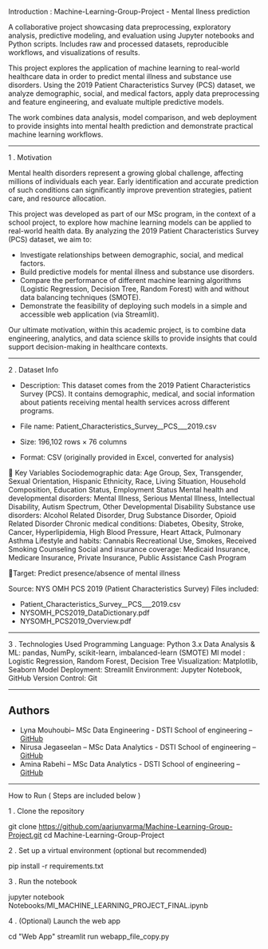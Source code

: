 Introduction : Machine-Learning-Group-Project - Mental Ilness prediction

A collaborative project showcasing data preprocessing, exploratory analysis, predictive modeling, and evaluation using Jupyter notebooks and Python scripts. Includes raw and processed datasets, reproducible workflows, and visualizations of results.

This project explores the application of machine learning to real-world healthcare data in order to predict mental illness and substance use disorders. Using the 2019 Patient Characteristics Survey (PCS) dataset, we analyze demographic, social, and medical factors, apply data preprocessing and feature engineering, and evaluate multiple predictive models. 

The work combines data analysis, model comparison, and web deployment to provide insights into mental health prediction and demonstrate practical machine learning workflows.

------------------------------------------------------------------------------------------------------------------------------------------------------------------------------------------------------------------------------------------------------------------------------------------------------------------------------------------------------------------------------------------------------------------------------------------------

1 . Motivation

Mental health disorders represent a growing global challenge, affecting millions of individuals each year. Early identification and accurate prediction of such conditions can significantly improve prevention strategies, patient care, and resource allocation.

This project was developed as part of our MSc program, in the context of a school project, to explore how machine learning models can be applied to real-world health data. By analyzing the 2019 Patient Characteristics Survey (PCS) dataset, we aim to:

- Investigate relationships between demographic, social, and medical factors.
- Build predictive models for mental illness and substance use disorders.
- Compare the performance of different machine learning algorithms (Logistic Regression, Decision Tree, Random Forest) with and without data balancing techniques (SMOTE).
- Demonstrate the feasibility of deploying such models in a simple and accessible web application (via Streamlit).

Our ultimate motivation, within this academic project, is to combine data engineering, analytics, and data science skills to provide insights that could support decision-making in healthcare contexts.


------------------------------------------------------------------------------------------------------------------------------------------------------------------------------------------------------------------------------------------------------------------------------------------------------------------------------------------------------------------------------------------------------------------------------------------

2 . Dataset Info

- Description: This dataset comes from the 2019 Patient Characteristics Survey (PCS). It contains demographic, medical, and social information about patients receiving mental health services across different programs.

- File name: Patient_Characteristics_Survey__PCS___2019.csv
- Size: 196,102 rows × 76 columns
- Format: CSV (originally provided in Excel, converted for analysis)


🔑 Key Variables
Sociodemographic data: Age Group, Sex, Transgender, Sexual Orientation, Hispanic Ethnicity, Race, Living Situation, Household Composition, Education Status, Employment Status
Mental health and developmental disorders: Mental Illness, Serious Mental Illness, Intellectual Disability, Autism Spectrum, Other Developmental Disability
Substance use disorders: Alcohol Related Disorder, Drug Substance Disorder, Opioid Related Disorder
Chronic medical conditions: Diabetes, Obesity, Stroke, Cancer, Hyperlipidemia, High Blood Pressure, Heart Attack, Pulmonary Asthma
Lifestyle and habits: Cannabis Recreational Use, Smokes, Received Smoking Counseling
Social and insurance coverage: Medicaid Insurance, Medicare Insurance, Private Insurance, Public Assistance Cash Program

🎯Target: Predict presence/absence of mental illness


Source: NYS OMH PCS 2019 (Patient Characteristics Survey)
Files included:
- Patient_Characteristics_Survey__PCS___2019.csv
- NYSOMH_PCS2019_DataDictionary.pdf
- NYSOMH_PCS2019_Overview.pdf




------------------------------------------------------------------------------------------------------------------------------------------------------------------------------------------------------------------------------------------------------------------------------------------------------------------------------------------------------------------------------------------------------------------------------------------


3 . Technologies Used 
Programming Language: Python 3.x
Data Analysis & ML: pandas, NumPy, scikit-learn, imbalanced-learn (SMOTE)
Ml model : Logistic Regression, Random Forest, Decision Tree
Visualization: Matplotlib, Seaborn
Model Deployment: Streamlit
Environment: Jupyter Notebook, GitHub
Version Control: Git

------------------------------------------------------------------------------------------------------------------------------------------------------------------------------------------------------------------------------------------------------------------------------------------------------------------------------------------------------------------------------------------------------------------------------------------

## Authors
 
- Lyna Mouhoubi– MSc Data Engineering - DSTI School of engineering – [GitHub](https://github.com/lyna-username)
- Nirusa Jegaseelan – MSc Data Analytics - DSTI School of engineering – [GitHub](https://github.com/Nirusa04)
- Amina Rabehi – MSc Data Analytics - DSTI School of engineering – [GitHub](https://github.com/nom-username)


------------------------------------------------------------------------------------------------------------------------------------------------------------------------------------------------------------------------------------------------------------------------------------------------------------------------------------------------------------------------------------------------------------------------------------------


How to Run ( Steps are included below )

1 . Clone the repository

git clone https://github.com/aarjunvarma/Machine-Learning-Group-Project.git
cd Machine-Learning-Group-Project

2 . Set up a virtual environment (optional but recommended)

pip install -r requirements.txt

3 . Run the notebook

jupyter notebook Notebooks/MI_MACHINE_LEARNING_PROJECT_FINAL.ipynb

4 . (Optional) Launch the web app

cd "Web App"
streamlit run webapp_file_copy.py

